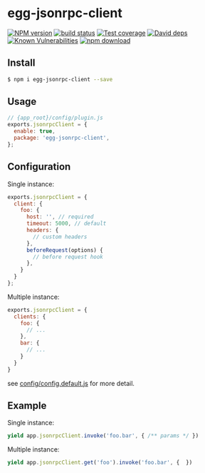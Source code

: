 # egg-jsonrpc-client

[![NPM version][npm-image]][npm-url]
[![build status][travis-image]][travis-url]
[![Test coverage][codecov-image]][codecov-url]
[![David deps][david-image]][david-url]
[![Known Vulnerabilities][snyk-image]][snyk-url]
[![npm download][download-image]][download-url]

[npm-image]: https://img.shields.io/npm/v/egg-jsonrpc-client.svg?style=flat-square
[npm-url]: https://npmjs.org/package/egg-jsonrpc-client
[travis-image]: https://img.shields.io/travis/eggjs/egg-jsonrpc-client.svg?style=flat-square
[travis-url]: https://travis-ci.org/eggjs/egg-jsonrpc-client
[codecov-image]: https://img.shields.io/codecov/c/github/eggjs/egg-jsonrpc-client.svg?style=flat-square
[codecov-url]: https://codecov.io/github/eggjs/egg-jsonrpc-client?branch=master
[david-image]: https://img.shields.io/david/eggjs/egg-jsonrpc-client.svg?style=flat-square
[david-url]: https://david-dm.org/eggjs/egg-jsonrpc-client
[snyk-image]: https://snyk.io/test/npm/egg-jsonrpc-client/badge.svg?style=flat-square
[snyk-url]: https://snyk.io/test/npm/egg-jsonrpc-client
[download-image]: https://img.shields.io/npm/dm/egg-jsonrpc-client.svg?style=flat-square
[download-url]: https://npmjs.org/package/egg-jsonrpc-client

<!--
Description here.
-->

## Install

```bash
$ npm i egg-jsonrpc-client --save
```

## Usage

```js
// {app_root}/config/plugin.js
exports.jsonrpcClient = {
  enable: true,
  package: 'egg-jsonrpc-client',
};
```

## Configuration

Single instance:

```js
exports.jsonrpcClient = {
  client: {
    foo: {
      host: '', // required
      timeout: 5000, // default
      headers: {
        // custom headers
      },
      beforeRequest(options) {
        // before request hook
      },
    }
  }
};
```

Multiple instance:

```js
exports.jsonrpcClient = {
  clients: {
    foo: {
      // ...
    },
    bar: {
      // ...
    }
  }
}
```

see [config/config.default.js](config/config.default.js) for more detail.

## Example

Single instance:

```js
yield app.jsonrpcClient.invoke('foo.bar', { /** params */ })
```

Multiple instance:

```js
yield app.jsonrpcClient.get('foo').invoke('foo.bar', {  })
```
